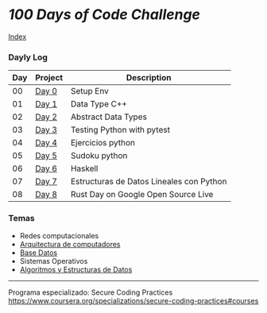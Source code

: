 # _100 Days of Code Challenge_

[Index](https://fernandofh.github.io/100_Days-Of-Code/)

### Dayly Log

|Day | Project	               |Description     |
|--- | ----------------------- |----------------|  
|00  |[Day 0](./Days/Day%2000) | Setup  Env         |
|01  |[Day 1](./Days/Day%2001) | Data Type C++  | 
|02  |[Day 2](./Days/Day%2002) | Abstract Data Types |
|03  |[Day 3](./Days/Day%2003) | Testing Python with pytest  | 
|04  |[Day 4](./Days/Day%2004) | Ejercicios python |
|05  |[Day 5](./Days/Day%2005) | Sudoku python  |
|06  |[Day 6](./Days/Day%2006) | Haskell        |
|07  |[Day 7](./Days/Day%2007) | Estructuras de Datos Lineales con Python  |
|08  |[Day 8](./Days/Day%2008) | Rust Day on Google Open Source Live |


### Temas
- Redes computacionales 
- [Arquitectura de computadores](https://github.com/FernandoFH/Software_Engineer-Self-Taught)
- [Base Datos](https://github.com/FernandoFH/Base_Datos)
- Sistemas Operativos
- [Algoritmos y Estructuras de Datos](https://github.com/FernandoFH/Algorithms_Specialization)
---- 

Programa especializado: Secure Coding Practices
https://www.coursera.org/specializations/secure-coding-practices#courses
